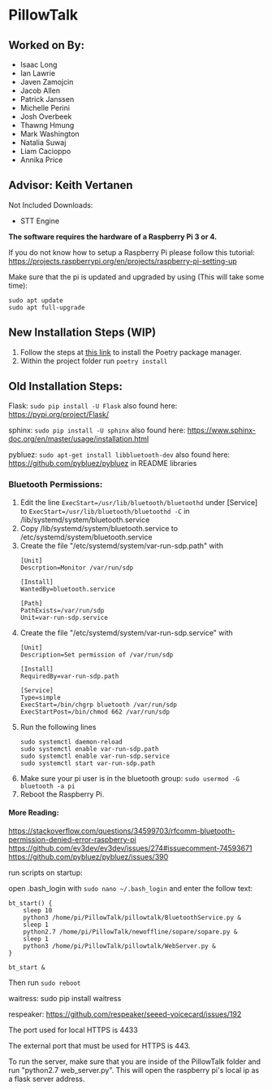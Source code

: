 # PillowTalk
## Worked on By:
- Isaac Long
- Ian Lawrie
- Javen Zamojcin
- Jacob Allen
- Patrick Janssen
- Michelle Perini
- Josh Overbeek
- Thawng Hmung
- Mark Washington
- Natalia Suwaj
- Liam Cacioppo
- Annika Price

## Advisor: Keith Vertanen

Not Included Downloads:
- STT Engine

**The software requires the hardware of a Raspberry Pi 3 or 4.**

If you do not know how to setup a Raspberry Pi please follow this tutorial:
	https://projects.raspberrypi.org/en/projects/raspberry-pi-setting-up

Make sure that the pi is updated and upgraded by using (This will take some time):
```
sudo apt update
sudo apt full-upgrade
```

## New Installation Steps (WIP)
1. Follow the steps at [this link](https://python-poetry.org/docs/#installation) to install the Poetry package manager.
2. Within the project folder run `poetry install`

## Old Installation Steps:
Flask: `sudo pip install -U Flask`
	also found here: https://pypi.org/project/Flask/
	
sphinx: `sudo pip install -U sphinx`
	also found here: https://www.sphinx-doc.org/en/master/usage/installation.html
	
pybluez: `sudo apt-get install libbluetooth-dev`
	also found here: https://github.com/pybluez/pybluez in README libraries

### Bluetooth Permissions:
1. Edit the line `ExecStart=/usr/lib/bluetooth/bluetoothd` under [Service] to `ExecStart=/usr/lib/bluetooth/bluetoothd -C` in /lib/systemd/system/bluetooth.service
2. Copy /lib/systemd/system/bluetooth.service to /etc/systemd/system/bluetooth.service
3. Create the file "/etc/systemd/system/var-run-sdp.path" with
	```
	[Unit]
	Descrption=Monitor /var/run/sdp
		
	[Install]
	WantedBy=bluetooth.service
		
	[Path]
	PathExists=/var/run/sdp
	Unit=var-run-sdp.service
	```
4. Create the file "/etc/systemd/system/var-run-sdp.service" with
	```
	[Unit]
	Description=Set permission of /var/run/sdp

	[Install]
	RequiredBy=var-run-sdp.path
		
	[Service]
	Type=simple
	ExecStart=/bin/chgrp bluetooth /var/run/sdp
	ExecStartPost=/bin/chmod 662 /var/run/sdp
	```		
5. Run the following lines
	```
	sudo systemctl daemon-reload
	sudo systemctl enable var-run-sdp.path
	sudo systemctl enable var-run-sdp.service
	sudo systemctl start var-run-sdp.path
	```	
6. Make sure your pi user is in the bluetooth group:
	`sudo usermod -G bluetooth -a pi`	
7. Reboot the Raspberry Pi.

#### More Reading:
https://stackoverflow.com/questions/34599703/rfcomm-bluetooth-permission-denied-error-raspberry-pi
https://github.com/ev3dev/ev3dev/issues/274#issuecomment-74593671
https://github.com/pybluez/pybluez/issues/390
	
run scripts on startup:

open .bash_login with `sudo nano ~/.bash_login` and enter the follow text:

```
bt_start() {
	sleep 10
	python3 /home/pi/PillowTalk/pillowtalk/BluetoothService.py &
	sleep 1
	python2.7 /home/pi/PillowTalk/newoffline/sopare/sopare.py &
	sleep 1
	python3 /home/pi/PillowTalk/pillowtalk/WebServer.py &
}

bt_start &
```

Then run `sudo reboot`
	

waitress: sudo pip install waitress

respeaker: https://github.com/respeaker/seeed-voicecard/issues/192

The port used for local HTTPS is 4433

The external port that must be used for HTTPS is 443.

To run the server, make sure that you are inside of the PillowTalk folder and run "python2.7 web_server.py". This will open the raspberry pi's local ip as a flask server address.
